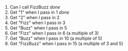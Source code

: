1. Can I call FizzBuzz *done*
2. Get "1" when I pass in 1 *done*
3. Get "2" when I pass in 2
4. Get "Fizz" when I pass in 3
5. Get "Buzz" when I pass in 5
6. Get "Fizz" when I pass in 6 (a multiple of 3)
7. Get "Buzz" when I pass in 10 (a multiple of 5)
8. Get "FizzBuzz" when I pass in 15 (a multiple of 3 and 5)